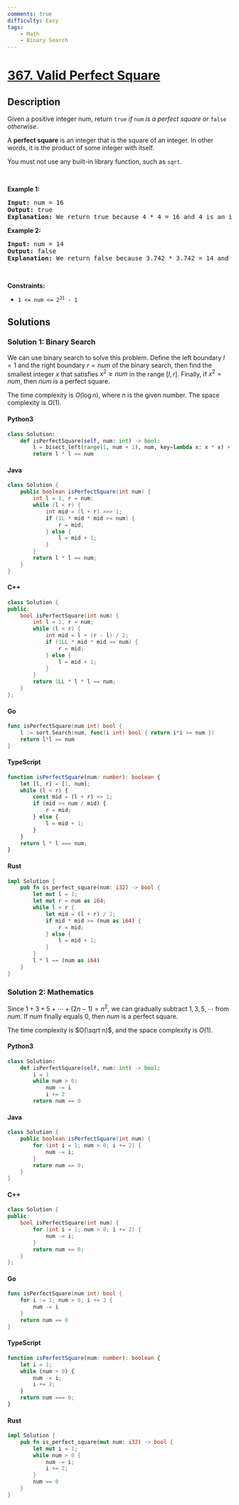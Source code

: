 ```yaml
---
comments: true
difficulty: Easy
tags:
    - Math
    - Binary Search
---
```


<!-- problem:start -->

# [367. Valid Perfect Square](https://leetcode.com/problems/valid-perfect-square)

## Description

<!-- description:start -->

<p>Given a positive integer num, return <code>true</code> <em>if</em> <code>num</code> <em>is a perfect square or</em> <code>false</code> <em>otherwise</em>.</p>

<p>A <strong>perfect square</strong> is an integer that is the square of an integer. In other words, it is the product of some integer with itself.</p>

<p>You must not use any built-in library function, such as <code>sqrt</code>.</p>

<p>&nbsp;</p>
<p><strong class="example">Example 1:</strong></p>

<pre>
<strong>Input:</strong> num = 16
<strong>Output:</strong> true
<strong>Explanation:</strong> We return true because 4 * 4 = 16 and 4 is an integer.
</pre>

<p><strong class="example">Example 2:</strong></p>

<pre>
<strong>Input:</strong> num = 14
<strong>Output:</strong> false
<strong>Explanation:</strong> We return false because 3.742 * 3.742 = 14 and 3.742 is not an integer.
</pre>

<p>&nbsp;</p>
<p><strong>Constraints:</strong></p>

<ul>
	<li><code>1 &lt;= num &lt;= 2<sup>31</sup> - 1</code></li>
</ul>

<!-- description:end -->

## Solutions

<!-- solution:start -->

### Solution 1: Binary Search

We can use binary search to solve this problem. Define the left boundary $l = 1$ and the right boundary $r = num$ of the binary search, then find the smallest integer $x$ that satisfies $x^2 \geq num$ in the range $[l, r]$. Finally, if $x^2 = num$, then $num$ is a perfect square.

The time complexity is $O(\log n)$, where $n$ is the given number. The space complexity is $O(1)$.

<!-- tabs:start -->

#### Python3

```python
class Solution:
    def isPerfectSquare(self, num: int) -> bool:
        l = bisect_left(range(1, num + 1), num, key=lambda x: x * x) + 1
        return l * l == num
```

#### Java

```java
class Solution {
    public boolean isPerfectSquare(int num) {
        int l = 1, r = num;
        while (l < r) {
            int mid = (l + r) >>> 1;
            if (1L * mid * mid >= num) {
                r = mid;
            } else {
                l = mid + 1;
            }
        }
        return l * l == num;
    }
}
```

#### C++

```cpp
class Solution {
public:
    bool isPerfectSquare(int num) {
        int l = 1, r = num;
        while (l < r) {
            int mid = l + (r - l) / 2;
            if (1LL * mid * mid >= num) {
                r = mid;
            } else {
                l = mid + 1;
            }
        }
        return 1LL * l * l == num;
    }
};
```

#### Go

```go
func isPerfectSquare(num int) bool {
	l := sort.Search(num, func(i int) bool { return i*i >= num })
	return l*l == num
}
```

#### TypeScript

```ts
function isPerfectSquare(num: number): boolean {
    let [l, r] = [1, num];
    while (l < r) {
        const mid = (l + r) >> 1;
        if (mid >= num / mid) {
            r = mid;
        } else {
            l = mid + 1;
        }
    }
    return l * l === num;
}
```

#### Rust

```rust
impl Solution {
    pub fn is_perfect_square(num: i32) -> bool {
        let mut l = 1;
        let mut r = num as i64;
        while l < r {
            let mid = (l + r) / 2;
            if mid * mid >= (num as i64) {
                r = mid;
            } else {
                l = mid + 1;
            }
        }
        l * l == (num as i64)
    }
}
```

<!-- tabs:end -->

<!-- solution:end -->

<!-- solution:start -->

### Solution 2: Mathematics

Since $1 + 3 + 5 + \cdots + (2n - 1) = n^2$, we can gradually subtract $1, 3, 5, \cdots$ from $num$. If $num$ finally equals $0$, then $num$ is a perfect square.

The time complexity is $O(\sqrt n)$, and the space complexity is $O(1)$.

<!-- tabs:start -->

#### Python3

```python
class Solution:
    def isPerfectSquare(self, num: int) -> bool:
        i = 1
        while num > 0:
            num -= i
            i += 2
        return num == 0
```

#### Java

```java
class Solution {
    public boolean isPerfectSquare(int num) {
        for (int i = 1; num > 0; i += 2) {
            num -= i;
        }
        return num == 0;
    }
}
```

#### C++

```cpp
class Solution {
public:
    bool isPerfectSquare(int num) {
        for (int i = 1; num > 0; i += 2) {
            num -= i;
        }
        return num == 0;
    }
};
```

#### Go

```go
func isPerfectSquare(num int) bool {
	for i := 1; num > 0; i += 2 {
		num -= i
	}
	return num == 0
}
```

#### TypeScript

```ts
function isPerfectSquare(num: number): boolean {
    let i = 1;
    while (num > 0) {
        num -= i;
        i += 2;
    }
    return num === 0;
}
```

#### Rust

```rust
impl Solution {
    pub fn is_perfect_square(mut num: i32) -> bool {
        let mut i = 1;
        while num > 0 {
            num -= i;
            i += 2;
        }
        num == 0
    }
}
```

<!-- tabs:end -->

<!-- solution:end -->

<!-- problem:end -->

